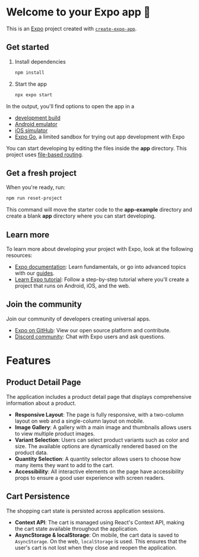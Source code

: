 # Welcome to your Expo app 👋

This is an [Expo](https://expo.dev) project created with [`create-expo-app`](https://www.npmjs.com/package/create-expo-app).

## Get started

1. Install dependencies

   ```bash
   npm install
   ```

2. Start the app

   ```bash
   npx expo start
   ```

In the output, you'll find options to open the app in a

- [development build](https://docs.expo.dev/develop/development-builds/introduction/)
- [Android emulator](https://docs.expo.dev/workflow/android-studio-emulator/)
- [iOS simulator](https://docs.expo.dev/workflow/ios-simulator/)
- [Expo Go](https://expo.dev/go), a limited sandbox for trying out app development with Expo

You can start developing by editing the files inside the **app** directory. This project uses [file-based routing](https://docs.expo.dev/router/introduction).

## Get a fresh project

When you're ready, run:

```bash
npm run reset-project
```

This command will move the starter code to the **app-example** directory and create a blank **app** directory where you can start developing.

## Learn more

To learn more about developing your project with Expo, look at the following resources:

- [Expo documentation](https://docs.expo.dev/): Learn fundamentals, or go into advanced topics with our [guides](https://docs.expo.dev/guides).
- [Learn Expo tutorial](https://docs.expo.dev/tutorial/introduction/): Follow a step-by-step tutorial where you'll create a project that runs on Android, iOS, and the web.

## Join the community

Join our community of developers creating universal apps.

- [Expo on GitHub](https://github.com/expo/expo): View our open source platform and contribute.
- [Discord community](https://chat.expo.dev): Chat with Expo users and ask questions.

# Features

## Product Detail Page

The application includes a product detail page that displays comprehensive information about a product.

- **Responsive Layout**: The page is fully responsive, with a two-column layout on web and a single-column layout on mobile.
- **Image Gallery**: A gallery with a main image and thumbnails allows users to view multiple product images.
- **Variant Selection**: Users can select product variants such as color and size. The available options are dynamically rendered based on the product data.
- **Quantity Selection**: A quantity selector allows users to choose how many items they want to add to the cart.
- **Accessibility**: All interactive elements on the page have accessibility props to ensure a good user experience with screen readers.

## Cart Persistence

The shopping cart state is persisted across application sessions.

- **Context API**: The cart is managed using React's Context API, making the cart state available throughout the application.
- **AsyncStorage & localStorage**: On mobile, the cart data is saved to `AsyncStorage`. On the web, `localStorage` is used. This ensures that the user's cart is not lost when they close and reopen the application.
